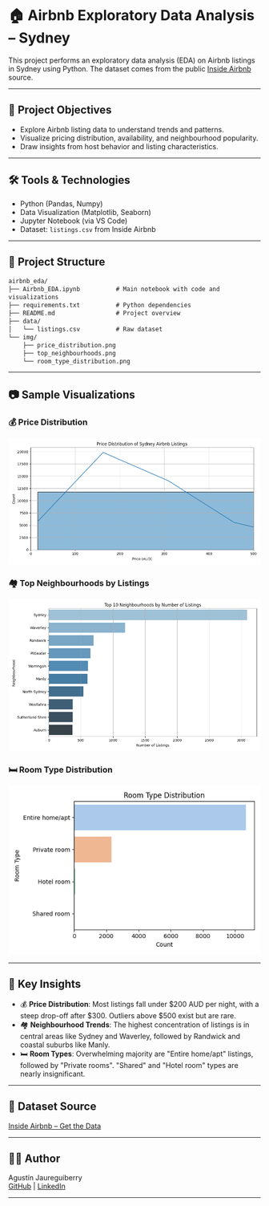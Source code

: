 # 🏠 Airbnb Exploratory Data Analysis – Sydney

This project performs an exploratory data analysis (EDA) on Airbnb listings in Sydney using Python. The dataset comes from the public [Inside Airbnb](http://insideairbnb.com/get-the-data.html) source.

---

## 📌 Project Objectives
- Explore Airbnb listing data to understand trends and patterns.
- Visualize pricing distribution, availability, and neighbourhood popularity.
- Draw insights from host behavior and listing characteristics.

---

## 🛠️ Tools & Technologies
- Python (Pandas, Numpy)
- Data Visualization (Matplotlib, Seaborn)
- Jupyter Notebook (via VS Code)
- Dataset: `listings.csv` from Inside Airbnb

---

## 📁 Project Structure

```
airbnb_eda/
├── Airbnb_EDA.ipynb          # Main notebook with code and visualizations
├── requirements.txt          # Python dependencies
├── README.md                 # Project overview
├── data/
│   └── listings.csv          # Raw dataset
└── img/
    ├── price_distribution.png
    ├── top_neighbourhoods.png
    └── room_type_distribution.png
```

---

## 📷 Sample Visualizations

### 💰 Price Distribution
![Price Distribution](img/price_distribution.png)

### 🏘️ Top Neighbourhoods by Listings
![Top Neighbourhoods](img/top_neighbourhoods.png)

### 🛏️ Room Type Distribution
![Room Types](img/room_type_distribution.png)

---

## 🧠 Key Insights

- 💰 **Price Distribution**: Most listings fall under $200 AUD per night, with a steep drop-off after $300. Outliers above $500 exist but are rare.
- 🏘️ **Neighbourhood Trends**: The highest concentration of listings is in central areas like Sydney and Waverley, followed by Randwick and coastal suburbs like Manly.
- 🛏️ **Room Types**: Overwhelming majority are "Entire home/apt" listings, followed by "Private rooms". "Shared" and "Hotel room" types are nearly insignificant.

---

## 📎 Dataset Source
[Inside Airbnb – Get the Data](http://insideairbnb.com/get-the-data.html)

---

## 🧑‍💻 Author
Agustín Jaureguiberry  
[GitHub](https://github.com/agusij) | [LinkedIn](https://www.linkedin.com/in/aijaureguiberry)

---
